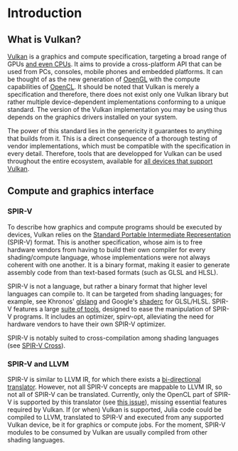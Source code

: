 # Introduction

## What is Vulkan?

[Vulkan](https://www.vulkan.org/) is a graphics and compute specification, targeting a broad range of GPUs [and even CPUs](https://github.com/google/swiftshader). It aims to provide a cross-platform API that can be used from PCs, consoles, mobile phones and embedded platforms. It can be thought of as the new generation of [OpenGL](https://www.opengl.org//) with the compute capabilities of [OpenCL](https://www.khronos.org/opencl/). It should be noted that Vulkan is merely a specification and therefore, there does not exist only one Vulkan library but rather multiple device-dependent implementations conforming to a unique standard. The version of the Vulkan implementation you may be using thus depends on the graphics drivers installed on your system.

The power of this standard lies in the genericity it guarantees to anything that builds from it. This is a direct consequence of a thorough testing of vendor implementations, which must be compatible with the specification in every detail. Therefore, tools that are developped for Vulkan can be used throughout the entire ecosystem, available for [all devices that support Vulkan](https://vulkan.gpuinfo.org/).

## Compute and graphics interface

### SPIR-V

To describe how graphics and compute programs should be executed by devices, Vulkan relies on the [Standard Portable Intermediate Representation](https://www.khronos.org/registry/spir-v/) (SPIR-V) format. This is another specification, whose aim is to free hardware vendors from having to build their own compiler for every shading/compute language, whose implementations were not always coherent with one another. It is a binary format, making it easier to generate assembly code from than text-based formats (such as GLSL and HLSL).

SPIR-V is not a language, but rather a binary format that higher level languages can compile to. It can be targeted from shading languages; for example, see Khronos' [glslang](https://github.com/KhronosGroup/glslang) and Google's [shaderc](https://github.com/KhronosGroup/glslang) for GLSL/HLSL. SPIR-V features a large [suite of tools](https://github.com/KhronosGroup/SPIRV-Tools), designed to ease the manipulation of SPIR-V programs. It includes an optimizer, spirv-opt, alleviating the need for hardware vendors to have their own SPIR-V optimizer.

SPIR-V is notably suited to cross-compilation among shading languages (see [SPIR-V Cross](https://github.com/KhronosGroup/SPIRV-Cross)).

### SPIR-V and LLVM

SPIR-V is similar to LLVM IR, for which there exists a [bi-directional translator](https://github.com/KhronosGroup/SPIRV-LLVM-Translator). However, not all SPIR-V concepts are mappable to LLVM IR, so not all of SPIR-V can be translated. Currently, only the OpenCL part of SPIR-V is supported by this translator (see [this issue](https://github.com/KhronosGroup/SPIRV-LLVM-Translator/issues/369)), missing essential features required by Vulkan. If (or when) Vulkan is supported, Julia code could be compiled to LLVM, translated to SPIR-V and executed from any supported Vulkan device, be it for graphics or compute jobs. For the moment, SPIR-V modules to be consumed by Vulkan are usually compiled from other shading languages.
